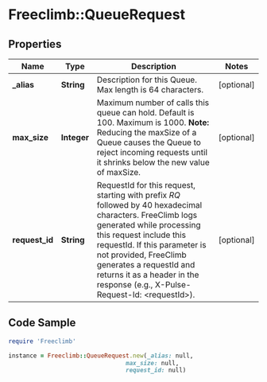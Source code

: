 # Freeclimb::QueueRequest

## Properties

Name | Type | Description | Notes
------------ | ------------- | ------------- | -------------
**_alias** | **String** | Description for this Queue. Max length is 64 characters. | [optional] 
**max_size** | **Integer** | Maximum number of calls this queue can hold. Default is 100. Maximum is 1000. **Note:** Reducing the maxSize of a Queue causes the Queue to reject incoming requests until it shrinks below the new value of maxSize. | [optional] 
**request_id** | **String** | RequestId for this request, starting with prefix *RQ* followed by 40 hexadecimal characters. FreeClimb logs generated while processing this request include this requestId. If this parameter is not provided, FreeClimb generates a requestId and returns it as a header in the response (e.g., X-Pulse-Request-Id: &lt;requestId&gt;). | [optional] 

## Code Sample

```ruby
require 'Freeclimb'

instance = Freeclimb::QueueRequest.new(_alias: null,
                                 max_size: null,
                                 request_id: null)
```


